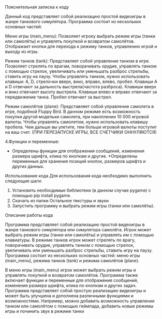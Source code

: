 Пояснительная записка к коду

Данный код представляет собой реализацию простой видеоигры в жанре танкового симулятора. Программа состоит из нескольких основных частей:

Меню игры (main_menu):
  Позволяет игроку выбрать режим игры (танки или самолёты) и управлять покупкой и возвратом самолётов.
  Отображает кнопки для перехода к режиму танков, управлению игрой и выходу из игры.

Режим танков (tank):
  Представляет собой управление танком в игре.
  Позволяет стрелять по врагам, поворачивать орудие, управлять танком с помощью стрелок, увеличивать или уменьшать разброс стрельбы, ставить игру на паузу.
  Чтобы управлять танком, нужно использовать клавиши: A, D, стрелочки вверх, вниз, вправо, влево, пробел.
  Клавиши A и D отвечают за дальность выстрела(частота разброса).
  Клавиши вверх и вниз отвечают высоту выстрела.
  Клавиши влево и вправо отвечают за передвижение танка.
  Пробел отвечает за выстрел.

Режим самолётов (plane):
  Представляет собой управление самолета в игре, подобной Fluppy Bird. В данном режиме есть возможность покупки другой модельки самолета, при накоплении 10 000 игровой валюты. 
  Чтобы управлять самолетом, нужно использовать клавишу пробела. Чем дальше вы улетите, тем больше игровой валюты поступит на ваш счет. (ПРИ ПЕРЕЗАПУСКЕ ИГРЫ, ВСЕ СЧЕТЧИКИ ОННУЛЯЮТСЯ)

4.Функции и переменные:
 * Определены функции для отображения сообщений, изменения размера шрифта, клика по кнопкам и другие.
  *Определены переменные для хранения позиций кнопок, размеров шрифта и других данных.
   
Использование кода Для использования кода необходимо выполнить следующие шаги:
1) Установить необходимые библиотеки (в данном случае pygame) с помощью pip install pygame.
2) Скачать из папки Остальное текстуры и звуки
3) Запустить программу и выбрать режим игры (танки или самолёты).
   
Описание работы кода

Программа представляет собой реализацию простой видеоигры в жанре танкового симулятора или симулятора самолёта. Игрок может выбрать режим игры (танки или самолёты) и управлять им с помощью клавиатуры.
В режиме танков игрок может стрелять по врагу, поворачивать орудие, управлять танком с помощью стрелок, увеличивать или уменьшать разброс стрельбы, ставить игру на паузу.
Программа состоит из нескольких основных частей: меню игры (main_menu), режима танков (tank) и режима самолётов (plane).

В меню игры (main_menu) игрок может выбрать режим игры и управлять покупкой и возвратом самолётов.
Программа также включает функции и переменные для отображения сообщений, изменения размера шрифта, клика по кнопкам и других задач.
Программа представляет собой простую реализацию видеоигры и может быть улучшена и дополнена различными функциями и возможностями. Например, можно добавить возможность управления танком или самолётом с помощью геймпада, добавить новые режимы игры и починить звук в режиме танки


